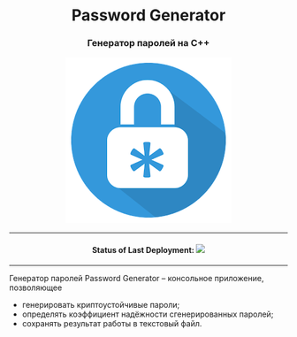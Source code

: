 <h1 align="center"> Password Generator</h1>
<h3 align="center"style>Генератор паролей на C++</h3>
<p align="center"><img src="img/log.png"></p>

---
<h4 align="center"style>Status of Last Deployment: <img src="https://github.com/trpo2021/cw-is-042_password-generator/workflows/My-Project/badge.svg?branch=main"></h4>

---

Генератор паролей Password Generator – консольное приложение, позволяющее
- генерировать криптоустойчивые пароли;
- определять коэффициент надёжности сгенерированных паролей;
- сохранять результат работы в текстовый файл.
